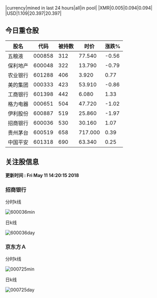 |currency|mined in last 24 hours|all|in pool|
|XMR|0.005|0.094|0.094|
|USD|1.109|20.397|20.397|

## 今日重仓股 

|股名|代码|被持数|时价|涨跌%|
|---|---|---|---|---|
|五粮液|000858|312|77.540|-0.56|
|保利地产|600048|322|13.790|-0.79|
|农业银行|601288|406|3.920|0.77|
|美的集团|000333|423|53.910|-0.86|
|工商银行|601398|442|6.080|1.33|
|格力电器|000651|504|47.720|-1.02|
|伊利股份|600887|519|25.860|-1.97|
|招商银行|600036|530|30.160|1.07|
|贵州茅台|600519|658|717.000|0.39|
|中国平安|601318|690|63.340|0.25|

## 关注股信息
**更新时间 : Fri May 11 14:20:15 2018**
### 招商银行 
分时k线

![600036min](http://image.sinajs.cn/newchart/min/n/sh600036.gif)

日k线

![600036day](http://image.sinajs.cn/newchart/daily/n/sh600036.gif)

### 京东方Ａ 
分时k线

![000725min](http://image.sinajs.cn/newchart/min/n/sz000725.gif)

日k线

![000725day](http://image.sinajs.cn/newchart/daily/n/sz000725.gif)
